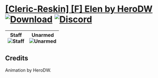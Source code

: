 # [\[Cleric-Reskin\] \[F\] Elen by HeroDW](https://github.com/Klokinator/FE-Repo/tree/main/Battle%20Animations/Magi%20-%20Holy-Type/%5BCleric-Reskin%5D%20%5BF%5D%20Elen%20by%20HeroDW) [![Download](https://img.shields.io/badge/Download--red?style=social&logo=github)](https://minhaskamal.github.io/DownGit/#/home?url=https://github.com/Klokinator/FE-Repo/tree/main/Battle%20Animations/Magi%20-%20Holy-Type/%5BCleric-Reskin%5D%20%5BF%5D%20Elen%20by%20HeroDW) [![Discord](https://img.shields.io/badge/Discord--blue?style=social&logo=discord)](https://discord.gg/C7VNGnyTPA)

| <b>Staff</b><br/><img alt="Staff" src="https://raw.githubusercontent.com/Klokinator/FE-Repo/main/Battle%20Animations/Magi%20-%20Holy-Type/%5BCleric-Reskin%5D%20%5BF%5D%20Elen%20by%20HeroDW/7.%20Staff/Staff.gif"/> | <b>Unarmed</b><br/><img alt="Unarmed" src="https://raw.githubusercontent.com/Klokinator/FE-Repo/main/Battle%20Animations/Magi%20-%20Holy-Type/%5BCleric-Reskin%5D%20%5BF%5D%20Elen%20by%20HeroDW/8.%20Unarmed/Unarmed.gif"/> |
| :---: | :---: |

## Credits

Animation by HeroDW.

